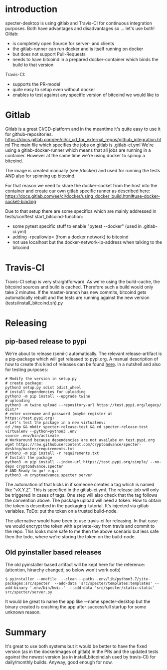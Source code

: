 # introduction
specter-desktop is using gitlab and Travis-CI for continuous integration purposes. Both have advantages and disadvantages so ... let's use both!
Gitlab:
* is completely open Source for server- and clients
* the gitlab-runner can run docker and is itself running on docker
* but does not support Pull-Requests
* needs to have bitcoind in a prepared docker-container which binds the build to that version

Travis-CI:
* supports the PR-model
* quite easy to setup even without docker
* enables to test against any specific version of bitcoind we would like to

# Gitlab

Gitlab is a great CI/CD-platform and in the meantime it's quite easy to use it for github-repositories.
https://docs.gitlab.com/ee/ci/ci_cd_for_external_repos/github_integration.html
The main file which specifies the jobs on gitlab is .gitlab-ci.yml
We're using a gitlab-docker-runner which means that all jobs are running in a container.
However at the same time we're using docker to spinup a bitcoind. 

The image is created manually (see /docker) and used for running the tests AND also for 
spinning up bitcoind.

For that reason we need to share the docker-socket from the host into the container and 
create our own gitlab specific runner as described here: 
https://docs.gitlab.com/ee/ci/docker/using_docker_build.html#use-docker-socket-binding

Due to that setup there are some specifics which are mainly addressed in tests/conftest 
start_bitcoind-function:
* some pytest specific stuff to enable "pytest --docker" (used in .gitlab-ci.yml)
* adding -rpcallowip= (from a docker network) to bitcoind
* not use localhost but the docker-network-ip-address when talking to the bitcoind

# Travis-CI

Travis-CI setup is very straightforward. As we're using the build-cache, the bitcoind sources and build is cached. Therefore such a build would only take 2 minutes. If the master-branch has new commits, bitcoind gets automatically rebuilt and the tests are running against the new version (tests/install_bitcoind.sh).py

# Releasing

## pip-based release to pypi

We're about to release (semi-) automatically. The relevant release-artifact is a pip-package which will get released to pypi.org. A manual description of how to create this kind of releases can be found [here](https://packaging.python.org/tutorials/packaging-projects/). 
In a nutshell and also for testing purposes:
```
# Modify the version in setup.py
# create package:
python3 setup.py sdist bdist_wheel
# install dependencies for uploading
python3 -m pip install --upgrade twine
# uploading
python3 -m twine upload --repository-url https://test.pypi.org/legacy/ dist/*
# enter username and password (maybe register at https://test.pypi.org)
# Let's test the package in a new virtualenv:
cd /tmp && mkdir specter-release-test && cd specter-release-test
virtualenv --python=python3 .env
source .env/bin/activate
# Workaround because dependencies are not availabe on test.pypi.org
wget https://raw.githubusercontent.com/cryptoadvance/specter-desktop/master/requirements.txt
python3 -m pip install -r requirements.txt  
# Install the package
python3 -m pip install --index-url https://test.pypi.org/simple/ --no-deps cryptoadvance.specter
# AND Ready to go! e.g.:
python3 -m cryptoadvance.specter server

```


The automation of that kicks in if someone creates a tag which is named like "vX.Y.Z". This is specified in the gitlab-ci.yml. The release-job will only be triggered in cases of tags. One step will also check that the tag follows the convention above.
The package upload will need a token. How to obtain the token is described in the packaging-tutorial. It's injected via gitlab-variables. ToDo: put the token on a trusted build-node.

The alternative would have been to use travis-ci for releasing. In that case we would encrypt the token with a private-key from travis and commit to the repo. This looks more safe to me then the above scenario but less safe then the todo, where we're storing the token on the build-node.


## Old pyinstaller based releases
The old pyinstaller based artifact will be kept here for the reference:
(attention, hirarchy changed, so below won't work ootb)
```
$ pyinstaller --onefile  --clean --paths .env/lib/python3.7/site-packages:src/specter  --add-data 'src/specter/templates:templates' --add-binary '.env/bin/hwi:.'  --add-data 'src/specter/static:static' src/specter/server.py
```
It would be great to name the app like --name specter-desktop  but the binary created is crashing the app after successfull startup for some unknown reason.

#  Summary

It's great to use both systems but it would be better to have the fixed version (as in the dockerimages of gitlab) in the PRs and the updated tests against the newest version (as in install_bitcoind.sh used by travis-CI) for daily/monthly builds. 
Anyway, good enough for now. 
